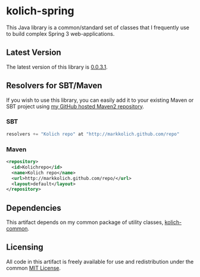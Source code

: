 # kolich-spring

This Java library is a common/standard set of classes that I frequently use to build complex Spring 3 web-applications.

## Latest Version

The latest version of this library is <a href="http://markkolich.github.com/repo/com/kolich/kolich-spring/0.0.3.1">0.0.3.1</a>.

## Resolvers for SBT/Maven

If you wish to use this library, you can easily add it to your existing Maven or SBT project using <a href="http://markkolich.github.com/repo">my GitHub hosted Maven2 repository</a>.

### SBT

```scala
resolvers += "Kolich repo" at "http://markkolich.github.com/repo"
```

### Maven

```xml
<repository>
  <id>Kolichrepo</id>
  <name>Kolich repo</name>
  <url>http://markkolich.github.com/repo/</url>
  <layout>default</layout>
</repository>
```

## Dependencies

This artifact depends on my common package of utility classes, <a href="https://github.com/markkolich/kolich-common">kolich-common</a>.

## Licensing

All code in this artifact is freely available for use and redistribution under the common <a href="http://opensource.org/comment/991">MIT License</a>.

